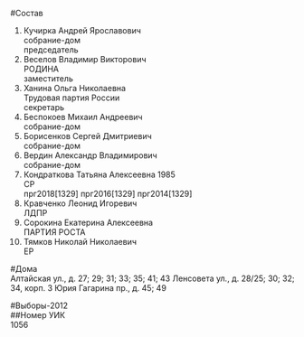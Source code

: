 #Состав  
1. Кучирка Андрей Ярославович  
    собрание-дом  
    председатель  
2. Веселов Владимир Викторович  
    РОДИНА  
    заместитель  
3. Ханина Ольга Николаевна  
    Трудовая партия России  
    секретарь  
4. Беспокоев Михаил Андреевич  
    собрание-дом  
5. Борисенков Сергей Дмитриевич  
    собрание-дом  
6. Вердин Александр Владимирович  
    собрание-дом  
7. Кондраткова Татьяна Алексеевна 1985  
    СР  
    прг2018[1329] прг2016[1329] прг2014[1329]  
8. Кравченко Леонид Игоревич  
    ЛДПР  
9. Сорокина Екатерина Алексеевна  
    ПАРТИЯ РОСТА  
10. Тямков Николай Николаевич  
    ЕР  
  
#Дома  
Алтайская ул., д. 27; 29; 31; 33; 35; 41; 43 Ленсовета ул., д. 28/25; 30; 32; 34, корп. 3 Юрия Гагарина пр., д. 45; 49  
  
#Выборы-2012  
##Номер УИК  
1056  
